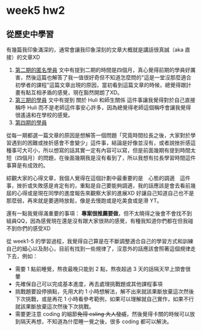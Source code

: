 # week5 hw2
## 從歷史中學習

有幾篇我印象滿深的，通常會讓我印象深刻的文章大概就是講話很真誠（aka 直接）的文章XD
1. [第二期的匿名學員](https://github.com/Lidemy/mentor-program-2nd/issues/17)
文中有提到二期的時間是四個月，真心覺得前期的學員好厲害，然後這篇也解答了我一值很好奇但不知道怎麼問的"這是一堂沒那麼適合初學者的課程"這篇文章出現的原因，當初看到這篇文章的時候，總覺得跟計畫有點互相矛盾的感覺，現在豁然開朗了XD。
2. [第三期的學員](https://github.com/Lidemy/mentor-program-3rd/issues/15)
文中有提到 關於 Huli 和師生關係 這件事讓我覺得對於自己直接稱呼 Huli 而不是老師這件事安心許多，因為總覺得老師這個稱呼會讓我覺得很遙遠和在學校的感覺。
3. [第四期的學員](https://github.com/Lidemy/mentor-program-4th/issues/30)

從每一期都選一篇文章的原因是想解答一個問題「究竟時間拉長之後，大家對於學習遇到的困難或挫折感會不會變少」這件事，結論是好像並沒有，或者說挫折感這種事可大可小，所以想寫的話其實一定有內容可以寫，但是前面幾期有提到時間太短（四個月）的問題，在後面幾期我是沒有看到了，所以我想有拉長學習時間這件事算是有成效的。

綜觀大家的心得文章，我個人覺得在這個計劃中最重要的是　心態的調適　這件事，挫折或失敗感是肯定有的，重點是自己要能夠調適，我的話應該是會去看前幾屆的心得或是現在同學的進度報告來觀察大家的進展XD 好讓自己知道自己也不是那麼弱，再來就是要適時放鬆，像是去慢跑或是吃美食或是滑 YT。

還有一點我覺得滿重要的事項：
**專案很推薦要做**，但不太曉得之後會不會找不到組員QQ，因為感覺現在還是沒有跟大家很熟的感覺，有種我知道你們都在但我碰不到你們的感受XD

從 week1-5 的學習過程，我覺得自己算是在不斷調整適合自己的學習方式和訓練自己的細心以及耐心，目前有找到一些規律了，沒意外的話應該會照著這個規律走下去，例如：
* 需要 1 點前睡覺，熬夜最晚只能到 2 點，熬夜超過 3 天的話隔天早上頭會很暈
* 先確保自己可以完成基本進度，再去處理挑戰題或其他課程事項
* 挑戰題要設停損點，先用大約 1 小時想解法，解不出來就該果斷放棄這次然後下次挑戰，或是再花 1 小時看參考範例，如果可以理解就自己實作，如果不行就該果斷放棄這次然後下次挑戰。
* 需要更注意 coding 的細節~~免得 esling 大人發威~~，然後覺得卡關的時候可以放到隔天再想，不知道為什麼睡一覺之後，很多 coding 都可以解決。

